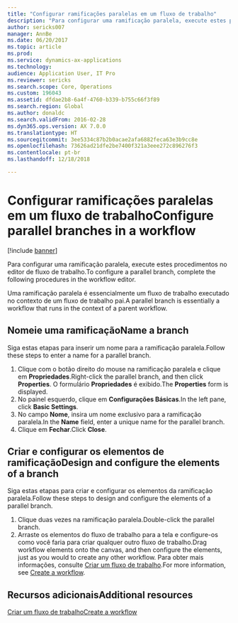 ```yaml
---
title: "Configurar ramificações paralelas em um fluxo de trabalho"
description: "Para configurar uma ramificação paralela, execute estes procedimentos no editor de fluxo de trabalho."
author: sericks007
manager: AnnBe
ms.date: 06/20/2017
ms.topic: article
ms.prod: 
ms.service: dynamics-ax-applications
ms.technology: 
audience: Application User, IT Pro
ms.reviewer: sericks
ms.search.scope: Core, Operations
ms.custom: 196043
ms.assetid: dfdae2b8-6a4f-4760-b339-b755c66f3f89
ms.search.region: Global
ms.author: donaldc
ms.search.validFrom: 2016-02-28
ms.dyn365.ops.version: AX 7.0.0
ms.translationtype: HT
ms.sourcegitcommit: 3ee5334c87b2b0acae2afa6882feca63e3b9cc8e
ms.openlocfilehash: 73626ad21dfe2be7400f321a3eee272c896276f3
ms.contentlocale: pt-br
ms.lasthandoff: 12/18/2018

---
```


# <a name="configure-parallel-branches-in-a-workflow"></a><span data-ttu-id="8ad67-103">Configurar ramificações paralelas em um fluxo de trabalho</span><span class="sxs-lookup"><span data-stu-id="8ad67-103">Configure parallel branches in a workflow</span></span>

[!include [banner](../includes/banner.md)]

<span data-ttu-id="8ad67-104">Para configurar uma ramificação paralela, execute estes procedimentos no editor de fluxo de trabalho.</span><span class="sxs-lookup"><span data-stu-id="8ad67-104">To configure a parallel branch, complete the following procedures in the workflow editor.</span></span>

<span data-ttu-id="8ad67-105">Uma ramificação paralela é essencialmente um fluxo de trabalho executado no contexto de um fluxo de trabalho pai.</span><span class="sxs-lookup"><span data-stu-id="8ad67-105">A parallel branch is essentially a workflow that runs in the context of a parent workflow.</span></span>

## <a name="name-a-branch"></a><span data-ttu-id="8ad67-106">Nomeie uma ramificação</span><span class="sxs-lookup"><span data-stu-id="8ad67-106">Name a branch</span></span>

<span data-ttu-id="8ad67-107">Siga estas etapas para inserir um nome para a ramificação paralela.</span><span class="sxs-lookup"><span data-stu-id="8ad67-107">Follow these steps to enter a name for a parallel branch.</span></span>

1. <span data-ttu-id="8ad67-108">Clique com o botão direito do mouse na ramificação paralela e clique em **Propriedades**.</span><span class="sxs-lookup"><span data-stu-id="8ad67-108">Right-click the parallel branch, and then click **Properties**.</span></span> <span data-ttu-id="8ad67-109">O formulário **Propriedades** é exibido.</span><span class="sxs-lookup"><span data-stu-id="8ad67-109">The **Properties** form is displayed.</span></span>
2. <span data-ttu-id="8ad67-110">No painel esquerdo, clique em **Configurações Básicas**.</span><span class="sxs-lookup"><span data-stu-id="8ad67-110">In the left pane, click **Basic Settings**.</span></span>
3. <span data-ttu-id="8ad67-111">No campo **Nome**, insira um nome exclusivo para a ramificação paralela.</span><span class="sxs-lookup"><span data-stu-id="8ad67-111">In the **Name** field, enter a unique name for the parallel branch.</span></span>
4. <span data-ttu-id="8ad67-112">Clique em **Fechar**.</span><span class="sxs-lookup"><span data-stu-id="8ad67-112">Click **Close**.</span></span>

## <a name="design-and-configure-the-elements-of-a-branch"></a><span data-ttu-id="8ad67-113">Criar e configurar os elementos de ramificação</span><span class="sxs-lookup"><span data-stu-id="8ad67-113">Design and configure the elements of a branch</span></span>

<span data-ttu-id="8ad67-114">Siga estas etapas para criar e configurar os elementos da ramificação paralela.</span><span class="sxs-lookup"><span data-stu-id="8ad67-114">Follow these steps to design and configure the elements of a parallel branch.</span></span>

1. <span data-ttu-id="8ad67-115">Clique duas vezes na ramificação paralela.</span><span class="sxs-lookup"><span data-stu-id="8ad67-115">Double-click the parallel branch.</span></span>
2. <span data-ttu-id="8ad67-116">Arraste os elementos do fluxo de trabalho para a tela e configure-os como você faria para criar qualquer outro fluxo de trabalho.</span><span class="sxs-lookup"><span data-stu-id="8ad67-116">Drag workflow elements onto the canvas, and then configure the elements, just as you would to create any other workflow.</span></span> <span data-ttu-id="8ad67-117">Para obter mais informações, consulte [Criar um fluxo de trabalho](create-workflow.md).</span><span class="sxs-lookup"><span data-stu-id="8ad67-117">For more information, see [Create a workflow](create-workflow.md).</span></span>

## <a name="additional-resources"></a><span data-ttu-id="8ad67-118">Recursos adicionais</span><span class="sxs-lookup"><span data-stu-id="8ad67-118">Additional resources</span></span>

[<span data-ttu-id="8ad67-119">Criar um fluxo de trabalho</span><span class="sxs-lookup"><span data-stu-id="8ad67-119">Create a workflow</span></span>](create-workflow.md)

